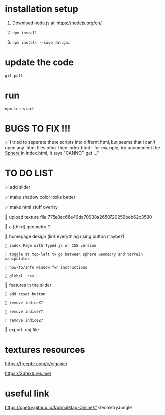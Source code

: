 # installation setup
1. Download node.js at: 
https://nodejs.org/en/

2. `npm install`

3. `npm install --save dat.gui`

# update the code

`git pull`

# run
`npm run start`

# BUGS TO FIX !!! 

✅ I tried to seperate these scripts into differnt html, but seems that i can't open any .html files other then index.html - for example, try uncomment the <a href="./src/sphere_with_waves.html" > Sphere </a> in index.html, it says "CANNOT get ..."

# TO DO LIST
✅ add slider

✅ make shadow color looks better

✅ make html stuff overlay

🤔 upload texture file
    775e8ac68e49da70938a2650720259beb62c3590

🤔 a [third] geometry ?

🤔 homepage design (link everything using button maybe?)

    🤔 index Page with Typed.js or CSS version

    🤔 toggle at top-left to go between sphere Geometry and terrain manipulator

    🤔 how-to/Info window for instructions

    🤔 global .css

🤔 features in the slider

    🤔 add reset button

    🤔 remove indiceX?

    🤔 remove indiceY?

    🤔 remove indiceZ?

🤔 export .obj file

# textures resources
https://freepbr.com/c/organic/

https://3dtextures.me/

# useful link
https://cpetry.github.io/NormalMap-Online/# GeometryJungle

